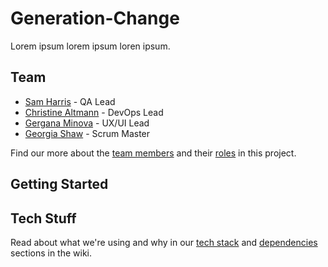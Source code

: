# Generation-Change

Lorem ipsum lorem ipsum loren ipsum.

## Team

* [Sam Harris](https://github.com/samjam48) - QA Lead
* [Christine Altmann](https://github.com/xIrusux) - DevOps Lead
* [Gergana Minova](https://github.com/gminova) - UX/UI Lead
* [Georgia Shaw](https://github.com/georgiamshaw) - Scrum Master

Find our more about the [team members](https://github.com/fac-17/Generation-Change/wiki/Team) and their [roles](https://github.com/fac-17/Generation-Change/wiki/Team-Roles) in this project.

## Getting Started

## Tech Stuff

Read about what we're using and why in our [tech stack](https://github.com/fac-17/Generation-Change/wiki/Tech-Stack) and [dependencies](https://github.com/fac-17/Generation-Change/wiki/Dependencies) sections in the wiki.




